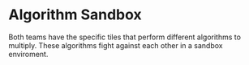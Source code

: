 # Algorithm Sandbox
Both teams have the specific tiles that perform different algorithms to multiply. These algorithms fight against each other in a sandbox enviroment.
